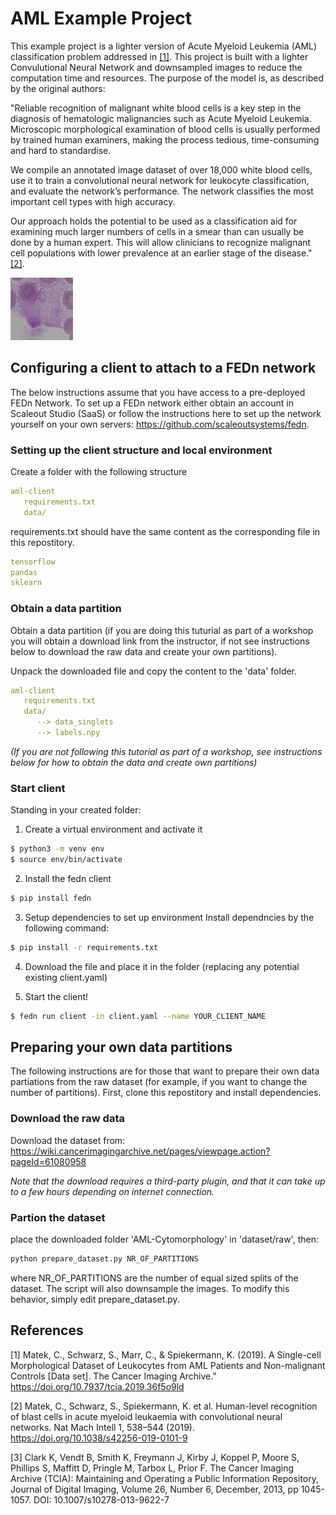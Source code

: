 # AML Example Project

This example project is a lighter version of Acute Myeloid Leukemia (AML) classification problem addressed in [[1]](#1). This project is built with a lighter Convulutional Neural Network and downsampled images to reduce the computation time and resources. The purpose of the model is, as described by the original authors: 

"Reliable recognition of malignant white blood cells is a key step in the diagnosis of hematologic malignancies such as Acute Myeloid Leukemia. Microscopic morphological examination of blood cells is usually performed by trained human examiners, making the process tedious, time-consuming and hard to standardise.

We compile an annotated image dataset of over 18,000 white blood cells, use it to train a convolutional neural network for leukocyte classification, and evaluate the network’s performance. The network classifies the most important cell types with high accuracy. 

Our approach holds the potential to be used as a classification aid for examining much larger numbers of cells in a smear than can usually be done by a human expert. This will allow clinicians to recognize malignant cell populations with lower prevalence at an earlier stage of the disease." [[2]](#2).

![Cell image](image.png)

## Configuring a client to attach to a FEDn network 

The below instructions assume that you have access to a pre-deployed FEDn Network. To set up a FEDn network either obtain an account in Scaleout Studio (SaaS) or follow the instructions here to set up the network yourself on your own servers: https://github.com/scaleoutsystems/fedn.   

### Setting up the client structure and local environment

Create a folder with the following structure 
```yaml
aml-client
   requirements.txt 
   data/
```
requirements.txt should have the same content as the corresponding file in this repostitory. 
```yaml
tensorflow
pandas
sklearn
```

### Obtain a data partition

Obtain a data partition (if you are doing this tuturial as part of a workshop you will obtain a download link from the instructor, if not see instructions below to download the raw data and create your own partitions). 

Unpack the downloaded file and copy the content to the 'data' folder.
```yaml
aml-client
   requirements.txt 
   data/
      --> data_singlets
      --> labels.npy
```

*(If you are not following this tutorial as part of a workshop, see instructions below for how to obtain the data and create own partitions)*

### Start client

Standing in your created folder: 

1. Create a virtual environment and activate it
```bash
$ python3 -m venv env
$ source env/bin/activate
```

2. Install the fedn client
```bash
$ pip install fedn
```

3. Setup dependencies to set up environment
Install dependncies by the following command:
```bash
$ pip install -r requirements.txt
``` 

4. Download the file and place it in the  folder (replacing any potential existing client.yaml)

5. Start the client!
```bash
$ fedn run client -in client.yaml --name YOUR_CLIENT_NAME
```

## Preparing your own data partitions 
The following instructions are for those that want to prepare their own data partiations from the raw dataset (for example, if you want to change the number of partitions). First, clone this repostitory and install dependencies. 

### Download the raw data
Download the dataset from:
https://wiki.cancerimagingarchive.net/pages/viewpage.action?pageId=61080958

*Note that the download requires a third-party plugin, and that it can take up to a few hours depending on internet connection.*  

### Partion the dataset

place the downloaded folder 'AML-Cytomorphology' in 'dataset/raw', then: 

```bash
python prepare_dataset.py NR_OF_PARTITIONS
```
where NR_OF_PARTITIONS are the number of equal sized splits of the dataset. The script will also downsample the images. To modify this behavior, simply edit prepare_dataset.py. 

## References
<a id="1">[1]</a> 
Matek, C., Schwarz, S., Marr, C., & Spiekermann, K. (2019). A Single-cell Morphological Dataset of Leukocytes from AML Patients and Non-malignant Controls [Data set]. The Cancer Imaging Archive." https://doi.org/10.7937/tcia.2019.36f5o9ld

<a id="1">[2]</a> 
Matek, C., Schwarz, S., Spiekermann, K.  et al.  Human-level recognition of blast cells in acute myeloid leukaemia with convolutional neural networks.  Nat Mach Intell   1,  538–544 (2019). https://doi.org/10.1038/s42256-019-0101-9

<a id="1">[3]</a> 
Clark K, Vendt B, Smith K, Freymann J, Kirby J, Koppel P, Moore S, Phillips S, Maffitt D, Pringle M, Tarbox L, Prior F. The Cancer Imaging Archive (TCIA): Maintaining and Operating a Public Information Repository, Journal of Digital Imaging, Volume 26, Number 6, December, 2013, pp 1045-1057. DOI: 10.1007/s10278-013-9622-7
